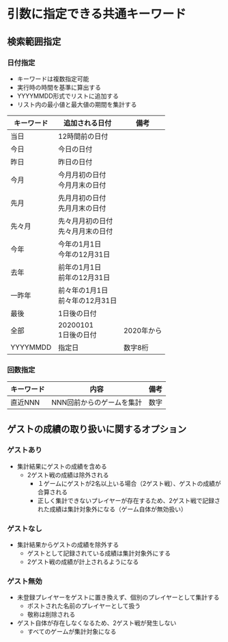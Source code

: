 # 引数に指定できる共通キーワード

## 検索範囲指定

### 日付指定

- キーワードは複数指定可能
- 実行時の時間を基準に算出する
- YYYYMMDD形式でリストに追加する
- リスト内の最小値と最大値の期間を集計する

| キーワード | 追加される日付                         | 備考       |
| ---------- | -------------------------------------- | ---------- |
| 当日       | 12時間前の日付                         |            |
| 今日       | 今日の日付                             |            |
| 昨日       | 昨日の日付                             |            |
| 今月       | 今月月初の日付<br />今月月末の日付     |            |
| 先月       | 先月月初の日付<br />先月月末の日付     |            |
| 先々月     | 先々月月初の日付<br />先々月月末の日付 |            |
| 今年       | 今年の1月1日<br />今年の12月31日       |            |
| 去年       | 前年の1月1日<br />前年の12月31日       |            |
| 一昨年     | 前々年の1月1日<br />前々年の12月31日   |            |
| 最後       | 1日後の日付                            |            |
| 全部       | 20200101<br />1日後の日付              | 2020年から |
| YYYYMMDD   | 指定日                                 | 数字8桁    |

### 回数指定

| キーワード | 内容                      | 備考 |
| ---------- | ------------------------- | ---- |
| 直近NNN    | NNN回前からのゲームを集計 | 数字 |

## ゲストの成績の取り扱いに関するオプション

### ゲストあり

- 集計結果にゲストの成績を含める
  - 2ゲスト戦の成績は除外される
    - １ゲームにゲストが2名以上いる場合（2ゲスト戦）、ゲストの成績が合算される
    - 正しく集計できないプレイヤーが存在するため、2ゲスト戦で記録された成績は集計対象外になる（ゲーム自体が無効扱い）

### ゲストなし

- 集計結果からゲストの成績を除外する
  - ゲストとして記録されている成績は集計対象外にする
  - 2ゲスト戦の成績が計上されるようになる

### ゲスト無効

- 未登録プレイヤーをゲストに置き換えず、個別のプレイヤーとして集計する
  - ポストされた名前のプレイヤーとして扱う
  - 敬称は削除される
- ゲスト自体が存在しなくなるため、2ゲスト戦が発生しない
  - すべてのゲームが集計対象になる
